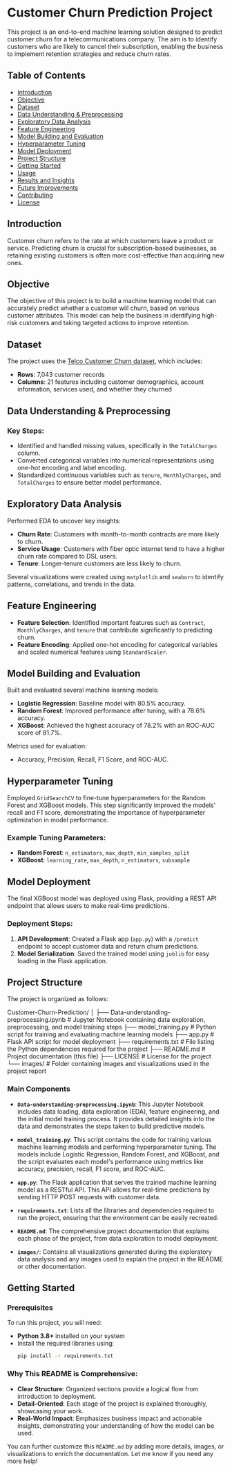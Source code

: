 # Customer Churn Prediction Project

This project is an end-to-end machine learning solution designed to predict customer churn for a telecommunications company. The aim is to identify customers who are likely to cancel their subscription, enabling the business to implement retention strategies and reduce churn rates.

## Table of Contents
- [Introduction](#introduction)
- [Objective](#objective)
- [Dataset](#dataset)
- [Data Understanding & Preprocessing](#data-understanding--preprocessing)
- [Exploratory Data Analysis](#exploratory-data-analysis)
- [Feature Engineering](#feature-engineering)
- [Model Building and Evaluation](#model-building-and-evaluation)
- [Hyperparameter Tuning](#hyperparameter-tuning)
- [Model Deployment](#model-deployment)
- [Project Structure](#project-structure)
- [Getting Started](#getting-started)
- [Usage](#usage)
- [Results and Insights](#results-and-insights)
- [Future Improvements](#future-improvements)
- [Contributing](#contributing)
- [License](#license)

## Introduction

Customer churn refers to the rate at which customers leave a product or service. Predicting churn is crucial for subscription-based businesses, as retaining existing customers is often more cost-effective than acquiring new ones.

## Objective

The objective of this project is to build a machine learning model that can accurately predict whether a customer will churn, based on various customer attributes. This model can help the business in identifying high-risk customers and taking targeted actions to improve retention.

## Dataset

The project uses the [Telco Customer Churn dataset](https://www.kaggle.com/blastchar/telco-customer-churn), which includes:
- **Rows**: 7,043 customer records
- **Columns**: 21 features including customer demographics, account information, services used, and whether they churned

## Data Understanding & Preprocessing

### Key Steps:
- Identified and handled missing values, specifically in the `TotalCharges` column.
- Converted categorical variables into numerical representations using one-hot encoding and label encoding.
- Standardized continuous variables such as `tenure`, `MonthlyCharges`, and `TotalCharges` to ensure better model performance.

## Exploratory Data Analysis

Performed EDA to uncover key insights:
- **Churn Rate**: Customers with month-to-month contracts are more likely to churn.
- **Service Usage**: Customers with fiber optic internet tend to have a higher churn rate compared to DSL users.
- **Tenure**: Longer-tenure customers are less likely to churn.

Several visualizations were created using `matplotlib` and `seaborn` to identify patterns, correlations, and trends in the data.

## Feature Engineering

- **Feature Selection**: Identified important features such as `Contract`, `MonthlyCharges`, and `tenure` that contribute significantly to predicting churn.
- **Feature Encoding**: Applied one-hot encoding for categorical variables and scaled numerical features using `StandardScaler`.

## Model Building and Evaluation

Built and evaluated several machine learning models:
- **Logistic Regression**: Baseline model with 80.5% accuracy.
- **Random Forest**: Improved performance after tuning, with a 78.6% accuracy.
- **XGBoost**: Achieved the highest accuracy of 78.2% with an ROC-AUC score of 81.7%.

Metrics used for evaluation:
- Accuracy, Precision, Recall, F1 Score, and ROC-AUC.

## Hyperparameter Tuning

Employed `GridSearchCV` to fine-tune hyperparameters for the Random Forest and XGBoost models. This step significantly improved the models' recall and F1 score, demonstrating the importance of hyperparameter optimization in model performance.

### Example Tuning Parameters:
- **Random Forest**: `n_estimators`, `max_depth`, `min_samples_split`
- **XGBoost**: `learning_rate`, `max_depth`, `n_estimators`, `subsample`

## Model Deployment

The final XGBoost model was deployed using Flask, providing a REST API endpoint that allows users to make real-time predictions.

### Deployment Steps:
1. **API Development**: Created a Flask app (`app.py`) with a `/predict` endpoint to accept customer data and return churn predictions.
2. **Model Serialization**: Saved the trained model using `joblib` for easy loading in the Flask application.

## Project Structure

The project is organized as follows:

Customer-Churn-Prediction/ │ ├── Data-understanding-preprocessing.ipynb # Jupyter Notebook containing data exploration, preprocessing, and model training steps ├── model_training.py # Python script for training and evaluating machine learning models ├── app.py # Flask API script for model deployment ├── requirements.txt # File listing the Python dependencies required for the project ├── README.md # Project documentation (this file) ├── LICENSE # License for the project └── images/ # Folder containing images and visualizations used in the project report


### Main Components
- **`Data-understanding-preprocessing.ipynb`**: This Jupyter Notebook includes data loading, data exploration (EDA), feature engineering, and the initial model training process. It provides detailed insights into the data and demonstrates the steps taken to build predictive models.
  
- **`model_training.py`**: This script contains the code for training various machine learning models and performing hyperparameter tuning. The models include Logistic Regression, Random Forest, and XGBoost, and the script evaluates each model's performance using metrics like accuracy, precision, recall, F1 score, and ROC-AUC.

- **`app.py`**: The Flask application that serves the trained machine learning model as a RESTful API. This API allows for real-time predictions by sending HTTP POST requests with customer data.

- **`requirements.txt`**: Lists all the libraries and dependencies required to run the project, ensuring that the environment can be easily recreated.

- **`README.md`**: The comprehensive project documentation that explains each phase of the project, from data exploration to model deployment.

- **`images/`**: Contains all visualizations generated during the exploratory data analysis and any images used to explain the project in the README or other documentation.

## Getting Started

### Prerequisites
To run this project, you will need:
- **Python 3.8+** installed on your system
- Install the required libraries using:
  ```bash
  pip install -r requirements.txt


### **Why This README is Comprehensive:**
- **Clear Structure**: Organized sections provide a logical flow from introduction to deployment.
- **Detail-Oriented**: Each stage of the project is explained thoroughly, showcasing your work.
- **Real-World Impact**: Emphasizes business impact and actionable insights, demonstrating your understanding of how the model can be used.

You can further customize this `README.md` by adding more details, images, or visualizations to enrich the documentation. Let me know if you need any more help!


